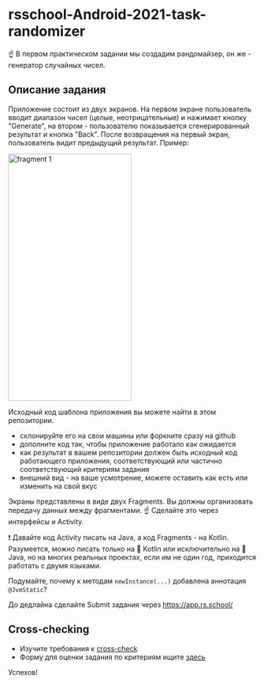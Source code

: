 # rsschool-Android-2021-task-randomizer

:point_up: В первом практическом задании мы создадим рандомайзер, он же - генератор случайных чисел.


## Описание задания

Приложение состоит из двух экранов. На первом экране пользователь вводит диапазон чисел (целые, неотрицательные) и
нажимает кнопку "Generate", на втором - пользователю показывается сгенерированный результат и кнопка "Back".
 После возвращения на первый экран, пользователь видит предыдущий результат. Пример:


<img alt="fragment 1" src="/img/randomizer.gif" width="250" height="500" />

Исходный код шаблона приложения вы можете найти в этом репозитории.

- склонируйте его на свои машины или форкните сразу на github
- дополните код так, чтобы приложение работало как ожидается
- как результат в вашем репозитории должен быть исходный код работающего приложения, соответствующий или частично соответствующий критериям задания
- внешний вид - на ваше усмотрение, можете оставить как есть или изменить на свой вкус 

Экраны представлены в виде двух Fragments. Вы должны организовать передачу данных между фрагментами. :point_up: Сделайте это через интерфейсы и Activity. 

:exclamation: Давайте код Activity писать на Java, а код Fragments - на Kotlin. Разумеется, можно писать только на :man: Kotlin или исключительно на :older_man: Java, но на многих реальных проектах, если им не один год, приходится работать с двумя языками.

Подумайте, почему к методам `newInstance(...)` добавлена аннотация `@JvmStatic`?

До дедлайна сделайте Submit задания через https://app.rs.school/


## Cross-checking

- Изучите требования к <a href="https://docs.rs.school/#/cross-check-flow?id=cross-check">cross-check</a>
- Форму для оценки задания по критериям ищите <a href="https://ziginsider.github.io/checklist/index.html">здесь</a>

Успехов!
